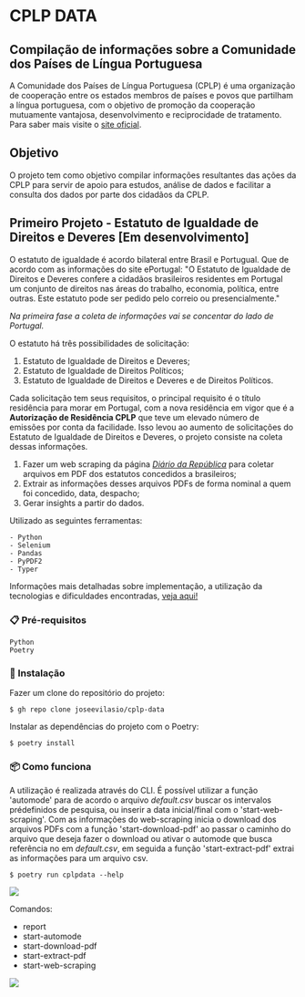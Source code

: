 # CPLP DATA

## Compilação de informações sobre a Comunidade dos Países de Língua Portuguesa

A Comunidade dos Países de Língua Portuguesa (CPLP) é uma organização de cooperação entre os estados membros de países e povos que partilham a língua portuguesa, com o objetivo de promoção da cooperação mutuamente vantajosa, desenvolvimento e reciprocidade de tratamento. Para saber mais visite o [site oficial](https://www.cplp.org/).

## Objetivo

O projeto tem como objetivo compilar informações resultantes das ações da CPLP para servir de apoio para estudos, análise de dados e facilitar a consulta dos dados por parte dos cidadãos da CPLP.

## Primeiro Projeto - Estatuto de Igualdade de Direitos e Deveres [Em desenvolvimento]

O estatuto de igualdade é acordo bilateral entre Brasil e Portugual. Que de acordo com as informações do site ePortugal: "O Estatuto de Igualdade de Direitos e Deveres confere a cidadãos brasileiros residentes em Portugal um conjunto de direitos nas áreas do trabalho, economia, política, entre outras. Este estatuto pode ser pedido pelo correio ou presencialmente."

*Na primeira fase a coleta de informações vai se concentar do lado de Portugal.*

O estatuto há três possibilidades de solicitação: 
1) Estatuto de Igualdade de Direitos e Deveres;
2) Estatuto de Igualdade de Direitos Políticos;
3) Estatuto de Igualdade de Direitos e Deveres e de Direitos Políticos.

Cada solicitação tem seus requisitos, o principal requisito é o título residência para morar em Portugal, com a nova residência em vigor que é a **Autorização de Residência CPLP** que teve um elevado número de emissões por conta da facilidade. Isso levou ao aumento de solicitações do Estatuto de Igualdade de Direitos e Deveres, o projeto consiste na coleta dessas informações.

1) Fazer um web scraping da página [*Diário da República*](https://diariodarepublica.pt/dr/home) para coletar arquivos em PDF dos estatutos concedidos a brasileiros;
2) Extrair as informações desses arquivos PDFs de forma nominal a quem foi concedido, data, despacho;
3) Gerar insights a partir do dados.

Utilizado as seguintes ferramentas:
```
- Python
- Selenium
- Pandas
- PyPDF2
- Typer
```

Informações mais detalhadas sobre implementação, a utilização da tecnologias e dificuldades encontradas, [veja aqui!](about_project.md)

### 📋 Pré-requisitos

```
Python
Poetry
```
### 🔧 Instalação

Fazer um clone do repositório do projeto:
```
$ gh repo clone joseevilasio/cplp-data
```
Instalar as dependências do projeto com o Poetry:
```
$ poetry install
```

### 📦 Como funciona

A utilização é realizada através do CLI. É possível utilizar a função 'automode' para de acordo o arquivo *default.csv* buscar os intervalos prédefinidos de pesquisa, ou inserir a data inicial/final com o 'start-web-scraping'. Com as informações do web-scraping inicia o download dos arquivos PDFs com a função 'start-download-pdf' ao passar o caminho do arquivo que deseja fazer o download ou ativar o automode que busca referência no em *default.csv*, em seguida a função 'start-extract-pdf' extrai as informações para um arquivo csv.

```
$ poetry run cplpdata --help
```

![](cplp-data/assets/imgs/cli-help.png)

Comandos:
 - report
 - start-automode
 - start-download-pdf
 - start-extract-pdf
 - start-web-scraping

![](cplp-data/assets/imgs/cli-help.png)

